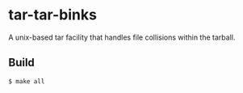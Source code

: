 # tar-tar-binks
A unix-based tar facility that handles file collisions within the tarball.

## Build
```shell
$ make all
```
